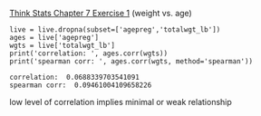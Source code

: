 [Think Stats Chapter 7 Exercise 1](http://greenteapress.com/thinkstats2/html/thinkstats2008.html#toc70) (weight vs. age)

>> 
```
live = live.dropna(subset=['agepreg','totalwgt_lb'])
ages = live['agepreg']
wgts = live['totalwgt_lb']
print('correlation: ', ages.corr(wgts))
print('spearman corr: ', ages.corr(wgts, method='spearman'))
```

```
correlation:  0.0688339703541091
spearman corr:  0.09461004109658226
```

low level of correlation implies minimal or weak relationship
